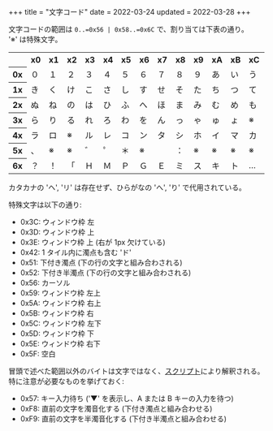 +++
title = "文字コード"
date = 2022-03-24
updated = 2022-03-28
+++

文字コードの範囲は `0..=0x56 | 0x58..=0x6C` で、割り当ては下表の通り。  
'※' は特殊文字。

<table>
  <tr>
    <th></th>
    <th>x0</th>
    <th>x1</th>
    <th>x2</th>
    <th>x3</th>
    <th>x4</th>
    <th>x5</th>
    <th>x6</th>
    <th>x7</th>
    <th>x8</th>
    <th>x9</th>
    <th>xA</th>
    <th>xB</th>
    <th>xC</th>
    <th>xD</th>
    <th>xE</th>
    <th>xF</th>
  </tr>
  <tr>
    <th>0x</th>
    <td>０</td>
    <td>１</td>
    <td>２</td>
    <td>３</td>
    <td>４</td>
    <td>５</td>
    <td>６</td>
    <td>７</td>
    <td>８</td>
    <td>９</td>
    <td>あ</td>
    <td>い</td>
    <td>う</td>
    <td>え</td>
    <td>お</td>
    <td>か</td>
  </tr>
  <tr>
    <th>1x</th>
    <td>き</td>
    <td>く</td>
    <td>け</td>
    <td>こ</td>
    <td>さ</td>
    <td>し</td>
    <td>す</td>
    <td>せ</td>
    <td>そ</td>
    <td>た</td>
    <td>ち</td>
    <td>つ</td>
    <td>て</td>
    <td>と</td>
    <td>な</td>
    <td>に</td>
  </tr>
  <tr>
    <th>2x</th>
    <td>ぬ</td>
    <td>ね</td>
    <td>の</td>
    <td>は</td>
    <td>ひ</td>
    <td>ふ</td>
    <td>へ</td>
    <td>ほ</td>
    <td>ま</td>
    <td>み</td>
    <td>む</td>
    <td>め</td>
    <td>も</td>
    <td>や</td>
    <td>ゆ</td>
    <td>よ</td>
  </tr>
  <tr>
    <th>3x</th>
    <td>ら</td>
    <td>り</td>
    <td>る</td>
    <td>れ</td>
    <td>ろ</td>
    <td>わ</td>
    <td>を</td>
    <td>ん</td>
    <td>っ</td>
    <td>ゃ</td>
    <td>ゅ</td>
    <td>ょ</td>
    <td>※</td>
    <td>※</td>
    <td>※</td>
    <td>メ</td>
  </tr>
  <tr>
    <th>4x</th>
    <td>ラ</td>
    <td>ロ</td>
    <td>※</td>
    <td>ル</td>
    <td>レ</td>
    <td>コ</td>
    <td>ン</td>
    <td>タ</td>
    <td>シ</td>
    <td>ホ</td>
    <td>イ</td>
    <td>マ</td>
    <td>カ</td>
    <td>ム</td>
    <td>ー</td>
    <td>。</td>
  </tr>
  <tr>
    <th>5x</th>
    <td>、</td>
    <td>※</td>
    <td>※</td>
    <td>゛</td>
    <td>゜</td>
    <td>＊</td>
    <td>※</td>
    <td></td>
    <td>：</td>
    <td>※</td>
    <td>※</td>
    <td>※</td>
    <td>※</td>
    <td>※</td>
    <td>※</td>
    <td>※</td>
  </tr>
  <tr>
    <th>6x</th>
    <td>？</td>
    <td>！</td>
    <td>「</td>
    <td>Ｈ</td>
    <td>Ｍ</td>
    <td>Ｐ</td>
    <td>Ｇ</td>
    <td>Ｅ</td>
    <td>ミ</td>
    <td>ス</td>
    <td>キ</td>
    <td>ト</td>
    <td>…</td>
    <td></td>
    <td></td>
    <td></td>
  </tr>
</table>

カタカナの 'ヘ', 'リ' は存在せず、ひらがなの 'へ', 'り' で代用されている。

特殊文字は以下の通り:

* 0x3C: ウィンドウ枠 左
* 0x3D: ウィンドウ枠 上
* 0x3E: ウィンドウ枠 上 (右が 1px 欠けている)
* 0x42: 1 タイル内に濁点も含む 'ド'
* 0x51: 下付き濁点 (下の行の文字と組み合わされる)
* 0x52: 下付き半濁点 (下の行の文字と組み合わされる)
* 0x56: カーソル
* 0x59: ウィンドウ枠 左上
* 0x5A: ウィンドウ枠 右上
* 0x5B: ウィンドウ枠 右
* 0x5C: ウィンドウ枠 左下
* 0x5D: ウィンドウ枠 下
* 0x5E: ウィンドウ枠 右下
* 0x5F: 空白

冒頭で述べた範囲以外のバイトは文字ではなく、[スクリプト](@/script/index.md)により解釈される。  
特に注意が必要なものを挙げておく:

* 0x57: キー入力待ち ('▼' を表示し、A または B キーの入力を待つ)
* 0xF8: 直前の文字を濁音化する (下付き濁点と組み合わせる)
* 0xF9: 直前の文字を半濁音化する (下付き半濁点と組み合わせる)

